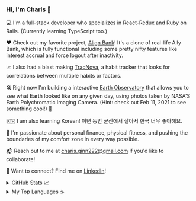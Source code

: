 ### Hi, I'm Charis 👋

💻 I'm a full-stack developer who specializes in React-Redux and Ruby on Rails. (Currently learning TypeScript too.)

❤️ Check out my favorite project, [Align Bank](https://align-financial.herokuapp.com/#/)! It's a clone of real-life Ally Bank, which is fully functional including some pretty nifty features like interest accrual and force logout after inactivity.

📈 I also had a blast making [TracNova](https://trac-nova.herokuapp.com/), a habit tracker that looks for correlations between multiple habits or factors. 

🛠️ Right now I'm building a interactive [Earth Observatory](https://github.com/Eruanne2/epic-earth) that allows you to see what Earth looked like on any given day, using photos taken by NASA'S Earth Polychromatic Imaging Camera. (Hint: check out Feb 11, 2021 to see something cool!) 🚀

🇰🇷  I am also learning Korean! 이년 동안 군산에서 살아서 한국 너무 좋아해요.

🚵 I'm passionate about personal finance, physical fitness, and pushing the boundaries of my comfort zone in every way possible.

📬 Reach out to me at charis.ginn222@gmail.com if you'd like to collaborate!

🔗 Want to connect? Find me on [LinkedIn](https://www.linkedin.com/in/charis-ginn-9abb93173)!

<details closed>
  <summary>GitHub Stats 📈</summary>
  <br>
  
  [![GitHub stats](https://github-readme-stats.vercel.app/api?username=Eruanne2)](https://github.com/Eruanne2/github-readme-stats) 
  
</details>

<details closed>
  <summary>My Top Languages ☕ </summary>
  <br>
  
  [![Top Languages](https://github-readme-stats.vercel.app/api/top-langs/?username=Eruanne2)](https://github.com/Eruanne2/github-readme-stats) 
  
</details>
